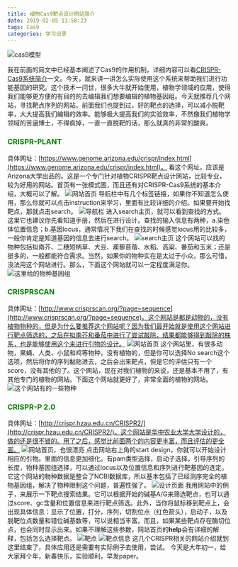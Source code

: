 ```yaml
---
title: 植物Cas9靶点设计网站简介
date: 2019-02-05 11:58:23
tags: Cas9 
categories: 学习记录
---
```


<meta name="referrer" content="no-referrer" />

![cas9模型](https://upload-images.jianshu.io/upload_images/3478485-e845fed2bd99b07b.png?imageMogr2/auto-orient/strip%7CimageView2/2/w/1240)
<!--less-->

我在前面的简文中已经基本阐述了Cas9的作用机制，详细内容可以看[CRISPR-Cas9系统简介](https://www.jianshu.com/p/1e7bff7d5830)一文。今天，就来讲一讲怎么实际使用这个系统来帮助我们进行功能基因的研究。这个技术一问世，很多大牛就开始使用，植物学领域的应用，使得我们能够更方便的有目的的去编辑我们想要编辑的植物基因组。今天就推荐几个网站，寻找靶点序列的网站。前面我们也提到过，好的靶点的选择，可以减小脱靶率，大大提高我们编辑的效率。能够极大提高我们的实验效率，不然像我们植物学领域的苦逼博士，不得疯掉，一直一直脱靶的话，那么就真的非常的酸爽。
### <font color = "green">CRISPR-PLANT</font>
具体网址：[https://www.genome.arizona.edu/crispr/index.html](https://www.genome.arizona.edu/crispr/index.html)。 看这个网址，应该是Arizona大学出品的。这是一个专门针对植物CRISPR靶点设计网站，比较专业，较为好用的网站。首页有一张模式图，而且还有对CRISPR-Cas9系统的基本介绍，大概可以了解。
![网站首页](https://upload-images.jianshu.io/upload_images/3478485-f2f550500f26be7a.png?imageMogr2/auto-orient/strip%7CimageView2/2/w/1240)
导航栏中有几个标签链接，如果你不知道怎么使用，那么你就可以点击instruction来学习，里面有比较详细的介绍。如果要开始找靶点，那就点击search。
![导航栏](https://upload-images.jianshu.io/upload_images/3478485-6181cec9ae7ec031.png?imageMogr2/auto-orient/strip%7CimageView2/2/w/1240)
进入search主页，就可以看到查找的方式。这里它也建议你先看知道手册，然后在进行设计。查找的输入信息有两种，a.染色体位置信息；b.基因locus，通常情况下我们在查找的时候感觉locus用的比较多，一般你肯定是知道基因的信息去进行search。
![search主页](https://upload-images.jianshu.io/upload_images/3478485-2e0980dc0152cf1e.png?imageMogr2/auto-orient/strip%7CimageView2/2/w/1240)
这个网站可以找的物种包括拟南芥、二穗短柄草、大豆、蒺藜苜蓿、水稻、高粱、番茄和玉米；还是挺多的，一般都能符合需求。当然，如果你的物种实在是太过于小众，那么可惜，没法用这个网站进行。那么，下面这个网站就可以一定程度满足你。
![这里给的物种基因组](https://upload-images.jianshu.io/upload_images/3478485-0b1d6da7b6ab97bd.png?imageMogr2/auto-orient/strip%7CimageView2/2/w/1240)

### <font color="green">CRISPRSCAN</font>
具体网址：[http://www.crisprscan.org/?page=sequence](http://www.crisprscan.org/?page=sequence)。这个网站是都是动物的，没有植物物种的，但是为什么要推荐这个网站呢？因为我们最开始就是使用这个网站进行靶点筛选的，之后在拟南芥和番茄中进行了尝试敲除，结果都能够得到敲除的株系，也是能够使用这个来进行引物的设计。
![网站首页](https://upload-images.jianshu.io/upload_images/3478485-ef69894d221d6ddc.png?imageMogr2/auto-orient/strip%7CimageView2/2/w/1240)
这个网站里，有很多动物，果蝇、人类、小鼠和鸡等物种，没有植物的，但是你可以选择No search这个选项，然后将你的序列黏贴进去，之后会出来靶点，但是它的评估只有一个score，没有其他的了。这个网站，现在对我们植物的来说，还是基本不用了，有其他专门的植物的网站。下面这个网站就更好了，非常全面的植物的网站。
![这个网站有的一些物种](https://upload-images.jianshu.io/upload_images/3478485-a8e5bf4933bff970.png?imageMogr2/auto-orient/strip%7CimageView2/2/w/1240)

### <font color = "green">CRISPR-P 2.0</font>
具体网址：[http://crispr.hzau.edu.cn/CRISPR2/](http://crispr.hzau.edu.cn/CRISPR2/)。这个网站是华中农业大学大学设计的，做的还是很不错的。用了之后，感觉比前面两个的内容更丰富，而且评估的更全面。
![网站首页，也很漂亮](https://upload-images.jianshu.io/upload_images/3478485-43966e8205ae6ee8.png?imageMogr2/auto-orient/strip%7CimageView2/2/w/1240)
点击网站右上角的start design，你就可以开始设计相应的引物。里面的信息更加细化。有pam类型选择，启动子选择，引导序列的长度，物种基因组选择，可以通过locus以及位置信息和序列进行靶基因的选定。它这个网站的物种数据是整合了NCBI数据库，所以基本包括了已经测序完全的植物基因组，解决了物种限制这个问题，普遍性强了。
![设计页面](https://upload-images.jianshu.io/upload_images/3478485-6b15fc0bac0d5e23.png?imageMogr2/auto-orient/strip%7CimageView2/2/w/1240)
我用网站中的例子，来展示一下靶点搜索结果。它可以根据开始的碱基A/G来筛选靶点，也可以通过score、gc含量和位置信息来进行靶点筛选。此外，当你将鼠标移到靶点上，会出现具体信息：显示了位置，打分，序列，切割位点（红色箭头），启动子，以及脱靶位点数量和错位碱基数等，可以说相当丰富。而且，如果某些靶点存在酶切位点，也会同时显示出来。如果不理解这些参数，网站首页的**help**会有详细的解释，包括怎么选择靶点。
![靶点](https://upload-images.jianshu.io/upload_images/3478485-3ce8f6271f54d084.png?imageMogr2/auto-orient/strip%7CimageView2/2/w/1240)
![靶点信息](https://upload-images.jianshu.io/upload_images/3478485-c617285e77a1dab2.png?imageMogr2/auto-orient/strip%7CimageView2/2/w/1240)
这几个CRISPR相关的网站介绍就到这里结束了，具体应用还是需要有实际例子去使用，尝试。
今天是大年初一，给大家拜个年，新春快乐，实验顺利，早发paper。